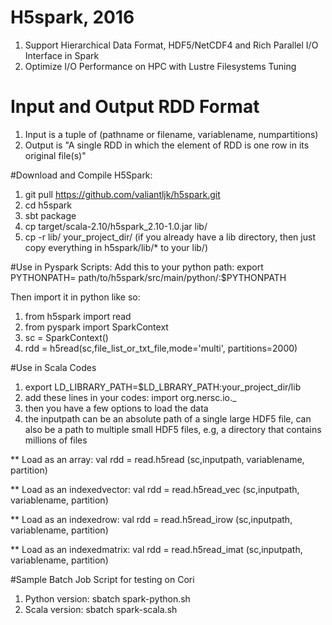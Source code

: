 # H5spark, 2016
1. Support Hierarchical Data Format, HDF5/NetCDF4 and Rich Parallel I/O Interface in Spark
2. Optimize I/O Performance on HPC with Lustre Filesystems Tuning

# Input and Output RDD Format
1. Input is a tuple of (pathname or filename, variablename, numpartitions)
3. Output is "A single RDD in which the element of RDD is one row in its original file(s)"

#Download and Compile H5Spark:
1. git pull https://github.com/valiantljk/h5spark.git
2. cd h5spark
3. sbt package
4. cp target/scala-2.10/h5spark_2.10-1.0.jar lib/
5. cp -r lib/ your_project_dir/ (if you already have a lib directory, then just copy everything in h5spark/lib/* to your lib/)

#Use in Pyspark Scripts:
Add this to your python path:
	export PYTHONPATH= path/to/h5spark/src/main/python/:$PYTHONPATH

Then import it in python like so:

1. from h5spark import read
2. from pyspark import SparkContext
3. sc = SparkContext()
4. rdd = h5read(sc,file_list_or_txt_file,mode='multi', partitions=2000)

#Use in Scala Codes
1. export LD_LIBRARY_PATH=$LD_LBRARY_PATH:your_project_dir/lib
2. add these lines in your codes:   import org.nersc.io._
3. then you have a few options to load the data
4. the inputpath can be an absolute path of a single large HDF5 file, can also be a path to multiple small HDF5 files, e.g, a directory that contains millions of files

** Load as an array: val rdd = read.h5read (sc,inputpath, variablename, partition)

** Load as an indexedvector: val rdd = read.h5read_vec (sc,inputpath, variablename, partition)

** Load as an indexedrow: val rdd = read.h5read_irow (sc,inputpath, variablename, partition)

** Load as an indexedmatrix: val rdd = read.h5read_imat (sc,inputpath, variablename, partition)



#Sample Batch Job Script for testing on Cori
1. Python version: sbatch spark-python.sh 
2. Scala version: sbatch spark-scala.sh

